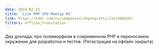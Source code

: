 ```yaml
---
date: 2024-02-15
title: 'Live PHP SPb Meetup #2'
link: https://habr.com/ru/companies/skyeng/articles/666626/
filters: offline,translation
---
```


Два доклада: про полиморфизм в современном PHP и переносимое окружение для разработки и тестов. (Регистрация на офлайн закрыта).
